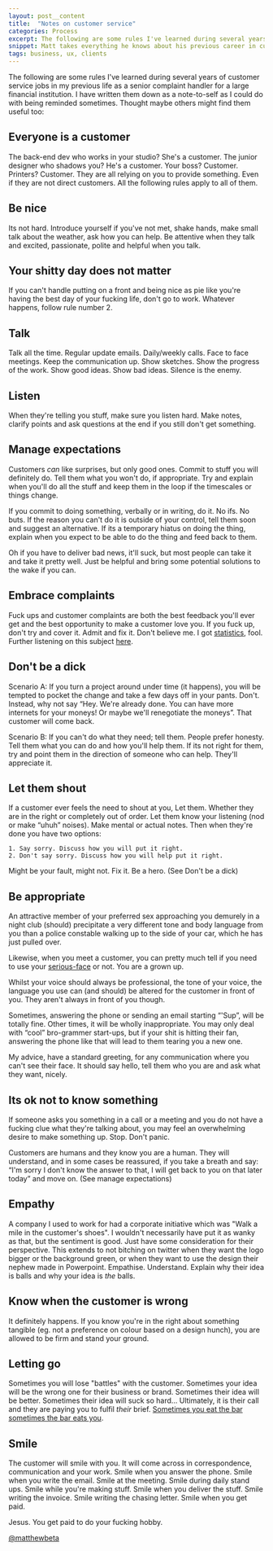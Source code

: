```yaml
---
layout: post__content
title:  "Notes on customer service"
categories: Process
excerpt: The following are some rules I've learned during several years of customer service jobs in my previous life as a senior complaint handler for a large financial institution. I have written them down as a note-to-self as I could do with being reminded sometimes. 
snippet: Matt takes everything he knows about his previous career in customer service and applies it his current career in customer service.
tags: business, ux, clients
---
```


<p class="lede">The following are some rules I've learned during several years of customer service jobs in my previous life as a senior complaint handler for a large financial institution. I have written them down as a note-to-self as I could do with being reminded sometimes. Thought maybe others might find them useful too:</p>

## Everyone is a customer
The back-end dev who works in your studio? She's a customer. The junior designer who shadows you? He's a customer. Your boss? Customer. Printers? Customer. They are all relying on you to provide something. Even if they are not direct customers. All the following rules apply to all of them.

## Be nice
Its not hard. Introduce yourself if you've not met, shake hands, make small talk about the weather, ask how you can help. Be attentive when they talk and excited, passionate, polite and helpful when you talk. 

## Your shitty day does not matter
If you can't handle putting on a front and being nice as pie like you're having the best day of your fucking life, don't go to work. Whatever happens, follow rule number 2.

## Talk 
Talk all the time. Regular update emails. Daily/weekly calls. Face to face meetings. Keep the communication up. Show sketches.  Show the progress of the work. Show good ideas. Show bad ideas. Silence is the enemy. 

## Listen
When they're telling you stuff, make sure you listen hard. Make notes, clarify points and ask questions at the end if you still don't get something.

## Manage expectations
Customers *can* like surprises, but only good ones. Commit to stuff you will definitely do. Tell them what you won't do, if appropriate. Try and explain when you'll do all the stuff and keep them in the loop if the timescales or things change. 

If you commit to doing something, verbally or in writing, do it.  No ifs. No buts. If the reason you can't do it is outside of your control, tell them soon and suggest an alternative. If its a temporary hiatus on doing the thing, explain when you expect to be able to do the thing and feed back to them.

Oh if you have to deliver bad news, it'll suck, but most people can take it and take it pretty well. Just be helpful and bring some potential solutions to the wake if you can.

## Embrace complaints
Fuck ups and customer complaints are both the best feedback you'll ever get and the best opportunity to make a customer love you. If you fuck up, don't try and cover it. Admit and fix it. Don't believe me. I got [statistics](http://jmi.fsu.edu/Services/Resources/Jerry-s-Articles/Selling-Your-Product-or-Service/Customer-Service-Data), fool. Further listening on this subject [here](http://www.amazon.co.uk/Rastamouse-Album-Makin-Ting-Good/dp/B0052T7J12).

## Don't be a dick
Scenario A: If you turn a project around under time (it happens), you will be tempted to pocket the change and take a few days off in your pants. Don't. Instead, why not say “Hey. We're already done. You can have more internets for your moneys! Or maybe we'll renegotiate the moneys”. That customer will come back. 

Scenario B: If you can't do what they need; tell them. People prefer honesty. Tell them what you can do and how you'll help them. If its not right for them, try and point them in the direction of someone who can help. They'll appreciate it. 

## Let them shout 
If a customer ever feels the need to shout at you, Let them. Whether they are in the right or completely out of order. Let them know your listening (nod or make “uhuh” noises). Make mental or actual notes. Then when they're done you have two options:

    1. Say sorry. Discuss how you will put it right.
    2. Don't say sorry. Discuss how you will help put it right. 

Might be your fault, might not. Fix it. Be a hero. (See Don't be a dick)

## Be appropriate

An attractive member of your preferred sex approaching you demurely in a night club (should) precipitate a very different tone and body language from you than a police constable walking up to the side of your car, which he has just pulled over.

Likewise, when you meet a customer, you can pretty much tell if you need to use your [serious-face](http://www.overthinkingit.com/wp-content/uploads/2009/01/seriousface.jpg) or not. You are a grown up.

Whilst your voice should always be professional, the tone of your voice, the language you use can (and should) be altered for the customer in front of you. They aren't always in front of you though.

Sometimes, answering the phone or sending an email starting “'Sup”, will be totally fine. Other times, it will be wholly inappropriate. You may only deal with “cool” bro-grammer start-ups, but if your shit is hitting their fan, answering the phone like that will lead to them tearing you a new one. 

My advice, have a standard greeting, for any communication where you can't see their face. It should say hello, tell them who you are and ask what they want, nicely. 

## Its ok not to know something 
If someone asks you something in a call or a meeting and you do not have a fucking clue what they're talking about, you may feel an overwhelming desire to make something up. Stop. Don't panic. 

Customers are humans and they know you are a human. They will understand, and in some cases be reassured, if you take a breath and say: “I'm sorry I don't know the answer to that, I will get back to you on that later today” and move on. (See manage expectations)

## Empathy
A company I used to work for had a corporate initiative which was "Walk a mile in the customer's shoes". I wouldn't necessarily have put it as wanky as that, but the sentiment is good. Just have some consideration for their perspective.
This extends to not bitching on twitter when they want the logo bigger or the background green, or when they want to use the design their nephew made in Powerpoint. Empathise. Understand. Explain why their idea is balls and why your idea is *the* balls.

## Know when the customer is wrong
It definitely happens. If you know you're in the right about something tangible (eg. not a preference on colour based on a design hunch), you are allowed to be firm and stand your ground. 

## Letting go
Sometimes you will lose "battles" with the customer. Sometimes your idea will be the wrong one for their business or brand. Sometimes their idea will be better. Sometimes their idea will suck so hard… Ultimately, it is their call and they are paying you to fulfil *their* brief. [Sometimes you eat the bar sometimes the bar eats you](http://www.youtube.com/watch?v=aPVLyB0Yc6I). 

## Smile
The customer will smile with you. It will come across in correspondence, communication and your work. Smile when you answer the phone. Smile when you write the email. Smile at the meeting. Smile during daily stand ups. Smile while you're making stuff. Smile when you deliver the stuff. Smile writing the invoice. Smile writing the chasing letter. Smile when you get paid. 

Jesus. You get paid to do your fucking hobby. 

<a href="http://twitter.com/matthewbeta" class="signature">@matthewbeta</a>